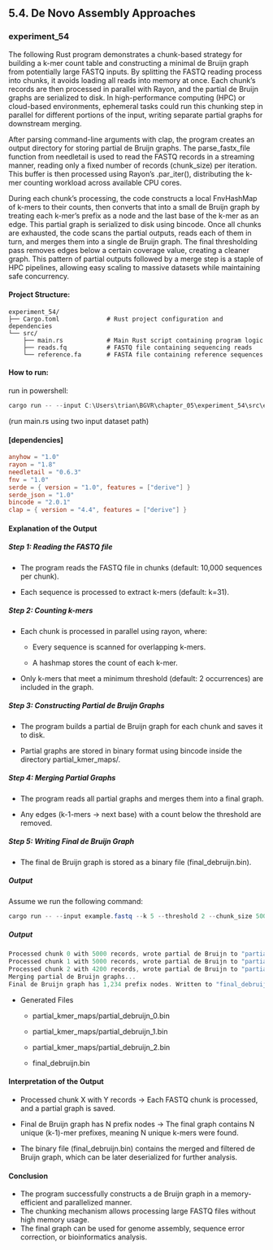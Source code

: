 ## 5.4. De Novo Assembly Approaches

### experiment_54

The following Rust program demonstrates a chunk-based strategy for building a k-mer count table and constructing a minimal de Bruijn graph from potentially large FASTQ inputs. By splitting the FASTQ reading process into chunks, it avoids loading all reads into memory at once. Each chunk’s records are then processed in parallel with Rayon, and the partial de Bruijn graphs are serialized to disk. In high-performance computing (HPC) or cloud-based environments, ephemeral tasks could run this chunking step in parallel for different portions of the input, writing separate partial graphs for downstream merging.

After parsing command-line arguments with clap, the program creates an output directory for storing partial de Bruijn graphs. The parse_fastx_file function from needletail is used to read the FASTQ records in a streaming manner, reading only a fixed number of records (chunk_size) per iteration. This buffer is then processed using Rayon’s .par_iter(), distributing the k-mer counting workload across available CPU cores.

During each chunk’s processing, the code constructs a local FnvHashMap of k-mers to their counts, then converts that into a small de Bruijn graph by treating each k-mer’s prefix as a node and the last base of the k-mer as an edge. This partial graph is serialized to disk using bincode. Once all chunks are exhausted, the code scans the partial outputs, reads each of them in turn, and merges them into a single de Bruijn graph. The final thresholding pass removes edges below a certain coverage value, creating a cleaner graph. This pattern of partial outputs followed by a merge step is a staple of HPC pipelines, allowing easy scaling to massive datasets while maintaining safe concurrency.

#### Project Structure:

```plaintext
experiment_54/
├── Cargo.toml             # Rust project configuration and dependencies
└── src/
    ├── main.rs            # Main Rust script containing program logic
    ├── reads.fq           # FASTQ file containing sequencing reads
    └── reference.fa       # FASTA file containing reference sequences
```

#### How to run:

run in powershell:

```powershell
cargo run -- --input C:\Users\trian\BGVR\chapter_05\experiment_54\src\example.fastq
```

(run main.rs using two input dataset path)
  
#### [dependencies]

```toml
anyhow = "1.0"
rayon = "1.8"
needletail = "0.6.3"
fnv = "1.0"
serde = { version = "1.0", features = ["derive"] }
serde_json = "1.0"
bincode = "2.0.1"
clap = { version = "4.4", features = ["derive"] }
```

#### Explanation of the Output

##### Step 1: Reading the FASTQ file
* The program reads the FASTQ file in chunks (default: 10,000 sequences per chunk).

* Each sequence is processed to extract k-mers (default: k=31).

##### Step 2: Counting k-mers
* Each chunk is processed in parallel using rayon, where:

  * Every sequence is scanned for overlapping k-mers.

  * A hashmap stores the count of each k-mer.

* Only k-mers that meet a minimum threshold (default: 2 occurrences) are included in the graph.

##### Step 3: Constructing Partial de Bruijn Graphs
* The program builds a partial de Bruijn graph for each chunk and saves it to disk.

* Partial graphs are stored in binary format using bincode inside the directory partial_kmer_maps/.

##### Step 4: Merging Partial Graphs
* The program reads all partial graphs and merges them into a final graph.

* Any edges (k-1-mers → next base) with a count below the threshold are removed.

##### Step 5: Writing Final de Bruijn Graph
* The final de Bruijn graph is stored as a binary file (final_debruijn.bin).

##### Output
Assume we run the following command:

```powershell
cargo run -- --input example.fastq --k 5 --threshold 2 --chunk_size 5000
```

##### Output 

```rust
Processed chunk 0 with 5000 records, wrote partial de Bruijn to "partial_kmer_maps/partial_debruijn_0.bin"
Processed chunk 1 with 5000 records, wrote partial de Bruijn to "partial_kmer_maps/partial_debruijn_1.bin"
Processed chunk 2 with 4200 records, wrote partial de Bruijn to "partial_kmer_maps/partial_debruijn_2.bin"
Merging partial de Bruijn graphs...
Final de Bruijn graph has 1,234 prefix nodes. Written to "final_debruijn.bin".
```

* Generated Files
  * partial_kmer_maps/partial_debruijn_0.bin

  * partial_kmer_maps/partial_debruijn_1.bin

  * partial_kmer_maps/partial_debruijn_2.bin

  * final_debruijn.bin

#### Interpretation of the Output

* Processed chunk X with Y records
  → Each FASTQ chunk is processed, and a partial graph is saved.

* Final de Bruijn graph has N prefix nodes
  → The final graph contains N unique (k-1)-mer prefixes, meaning N unique k-mers were found.

* The binary file (final_debruijn.bin) contains the merged and filtered de Bruijn graph, which can be later deserialized for further analysis.

#### Conclusion
* The program successfully constructs a de Bruijn graph in a memory-efficient and parallelized manner.
* The chunking mechanism allows processing large FASTQ files without high memory usage.
* The final graph can be used for genome assembly, sequence error correction, or bioinformatics analysis.

